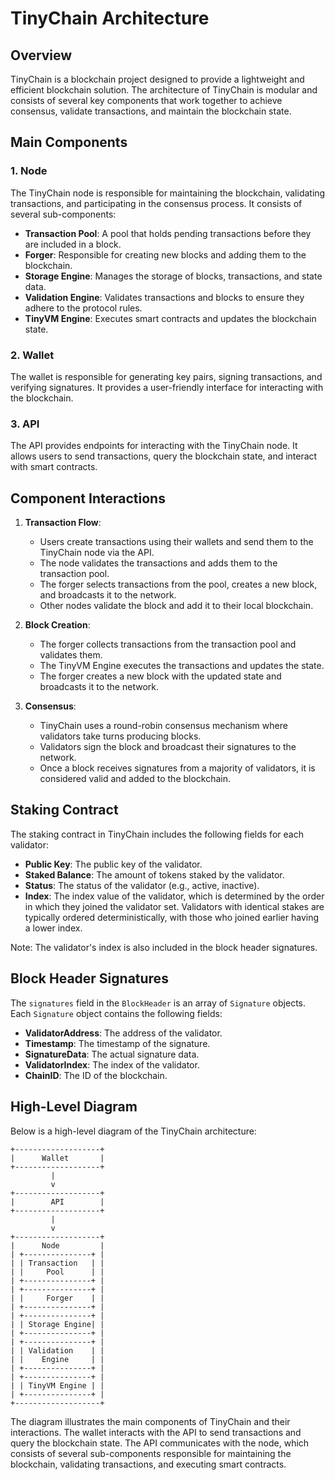 # TinyChain Architecture

## Overview

TinyChain is a blockchain project designed to provide a lightweight and efficient blockchain solution. The architecture of TinyChain is modular and consists of several key components that work together to achieve consensus, validate transactions, and maintain the blockchain state.

## Main Components

### 1. Node
The TinyChain node is responsible for maintaining the blockchain, validating transactions, and participating in the consensus process. It consists of several sub-components:

- **Transaction Pool**: A pool that holds pending transactions before they are included in a block.
- **Forger**: Responsible for creating new blocks and adding them to the blockchain.
- **Storage Engine**: Manages the storage of blocks, transactions, and state data.
- **Validation Engine**: Validates transactions and blocks to ensure they adhere to the protocol rules.
- **TinyVM Engine**: Executes smart contracts and updates the blockchain state.

### 2. Wallet
The wallet is responsible for generating key pairs, signing transactions, and verifying signatures. It provides a user-friendly interface for interacting with the blockchain.

### 3. API
The API provides endpoints for interacting with the TinyChain node. It allows users to send transactions, query the blockchain state, and interact with smart contracts.

## Component Interactions

1. **Transaction Flow**:
   - Users create transactions using their wallets and send them to the TinyChain node via the API.
   - The node validates the transactions and adds them to the transaction pool.
   - The forger selects transactions from the pool, creates a new block, and broadcasts it to the network.
   - Other nodes validate the block and add it to their local blockchain.

2. **Block Creation**:
   - The forger collects transactions from the transaction pool and validates them.
   - The TinyVM Engine executes the transactions and updates the state.
   - The forger creates a new block with the updated state and broadcasts it to the network.

3. **Consensus**:
   - TinyChain uses a round-robin consensus mechanism where validators take turns producing blocks.
   - Validators sign the block and broadcast their signatures to the network.
   - Once a block receives signatures from a majority of validators, it is considered valid and added to the blockchain.

## Staking Contract

The staking contract in TinyChain includes the following fields for each validator:

- **Public Key**: The public key of the validator.
- **Staked Balance**: The amount of tokens staked by the validator.
- **Status**: The status of the validator (e.g., active, inactive).
- **Index**: The index value of the validator, which is determined by the order in which they joined the validator set. Validators with identical stakes are typically ordered deterministically, with those who joined earlier having a lower index.

Note: The validator's index is also included in the block header signatures.

## Block Header Signatures

The `signatures` field in the `BlockHeader` is an array of `Signature` objects. Each `Signature` object contains the following fields:

- **ValidatorAddress**: The address of the validator.
- **Timestamp**: The timestamp of the signature.
- **SignatureData**: The actual signature data.
- **ValidatorIndex**: The index of the validator.
- **ChainID**: The ID of the blockchain.

## High-Level Diagram

Below is a high-level diagram of the TinyChain architecture:

```
+-------------------+
|      Wallet       |
+-------------------+
         |
         v
+-------------------+
|        API        |
+-------------------+
         |
         v
+-------------------+
|      Node         |
| +---------------+ |
| | Transaction   | |
| |     Pool      | |
| +---------------+ |
| +---------------+ |
| |     Forger    | |
| +---------------+ |
| +---------------+ |
| | Storage Engine| |
| +---------------+ |
| +---------------+ |
| | Validation    | |
| |    Engine     | |
| +---------------+ |
| +---------------+ |
| | TinyVM Engine | |
| +---------------+ |
+-------------------+
```

The diagram illustrates the main components of TinyChain and their interactions. The wallet interacts with the API to send transactions and query the blockchain state. The API communicates with the node, which consists of several sub-components responsible for maintaining the blockchain, validating transactions, and executing smart contracts.
